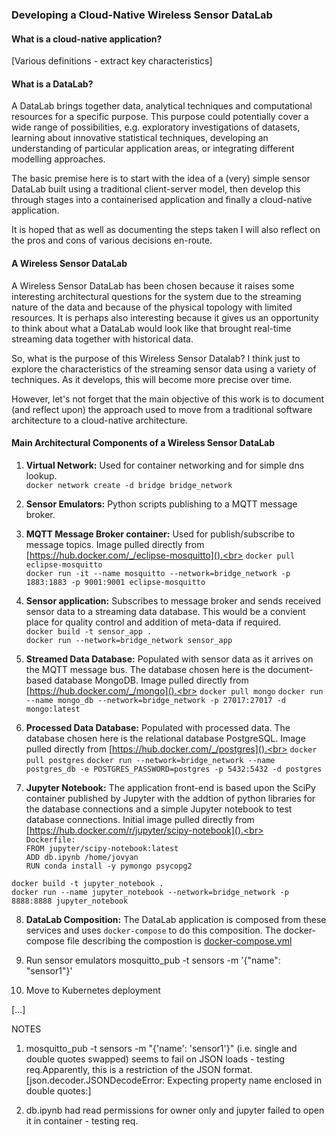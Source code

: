 ### Developing a Cloud-Native Wireless Sensor DataLab

#### What is a cloud-native application?

[Various definitions - extract key characteristics]


#### What is a DataLab?

A DataLab brings together data, analytical techniques and computational resources for a specific purpose. This purpose could potentially
cover a wide range of possibilities, e.g. exploratory investigations of datasets, learning about innovative statistical techniques, developing an 
understanding of particular application areas, or integrating different modelling approaches.

The basic premise here is to start with the idea of a (very) simple sensor DataLab built using a traditional client-server model, 
then develop this through stages into a containerised application and finally a cloud-native application.

It is hoped that as well as documenting the steps taken I will also reflect on the pros and cons of various decisions en-route.

#### A Wireless Sensor DataLab

A Wireless Sensor DataLab has been chosen because it raises some interesting architectural questions for the system due to the streaming nature of the 
data and because of the physical topology with limited resources. It is perhaps also interesting because it gives us an opportunity to think about what
a DataLab would look like that brought real-time streaming data together with historical data.

So, what is the purpose of this Wireless Sensor Datalab? I think just to explore the characteristics of the streaming sensor data using a variety of
techniques. As it develops, this will become more precise over time. 

However, let's not forget that the main objective of this work is to document (and reflect upon) the approach used to move from a traditional software
architecture to a cloud-native architecture.

#### Main Architectural Components of a Wireless Sensor DataLab



1. **Virtual Network:** Used for container networking and for simple dns lookup.<br>
`docker network create -d bridge bridge_network`

2. **Sensor Emulators:** Python scripts publishing to a MQTT message broker.

3. **MQTT Message Broker container:** Used for publish/subscribe to message topics. Image pulled directly from [https://hub.docker.com/_/eclipse-mosquitto]().<br>
`docker pull eclipse-mosquitto`  
`docker run -it --name mosquitto --network=bridge_network -p 1883:1883 -p 9001:9001 eclipse-mosquitto`  

4. **Sensor application:** Subscribes to message broker and sends received sensor data to a streaming data database. This would be a convient place for quality control and addition of meta-data if required.<br> 
`docker build -t sensor_app .`  
`docker run --network=bridge_network sensor_app`

5. **Streamed Data Database:** Populated with sensor data as it arrives on the MQTT message bus. The database chosen here is the document-based database MongoDB. Image pulled directly from [https://hub.docker.com/_/mongo]().<br> 
`docker pull mongo`
`docker run --name mongo_db --network=bridge_network -p 27017:27017 -d mongo:latest`

6. **Processed Data Database:** Populated with processed data. The database chosen here is the relational database PostgreSQL. Image pulled directly from [https://hub.docker.com/_/postgres]().<br>
`docker pull postgres`
`docker run --network=bridge_network --name postgres_db -e POSTGRES_PASSWORD=postgres -p 5432:5432 -d postgres`

7. **Jupyter Notebook:** The application front-end is based upon the SciPy container published by Jupyter with the addtion of python libraries for the database connections and a simple Jupyter notebook to test database connections. Initial image pulled directly from [https://hub.docker.com/r/jupyter/scipy-notebook]().<br><br>
`Dockerfile:`  
`FROM jupyter/scipy-notebook:latest`  
`ADD db.ipynb /home/jovyan`  
`RUN conda install -y pymongo psycopg2`  
  
`docker build -t jupyter_notebook .`  
`docker run --name jupyter_notebook --network=bridge_network -p 8888:8888 jupyter_notebook`   

8. **DataLab Composition:** The DataLab application is composed from these services and uses `docker-compose` to do this composition. The docker-compose file describing the compostion is [docker-compose.yml](https://github.com/digsci/datalabs/blob/master/docker-compose.yml)<br>


9. Run sensor emulators
mosquitto_pub -t sensors -m '{"name": "sensor1"}'

10. Move to Kubernetes deployment

[...]

NOTES

1. mosquitto_pub -t sensors -m "{'name': 'sensor1'}" (i.e. single and double quotes swapped) seems to fail on JSON loads - testing req.Apparently, this is a restriction of the JSON format.
[json.decoder.JSONDecodeError: Expecting property name enclosed in double quotes:]

2. db.ipynb had read permissions for owner only and jupyter failed to open it in container - testing req.
		


